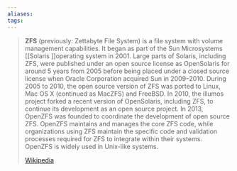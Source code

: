 ```yaml
---
aliases: 
tags:
---
```

> **ZFS** (previously: Zettabyte File System) is a file system with volume management capabilities. It began as part of the Sun Microsystems [[Solaris ]]operating system in 2001. Large parts of Solaris, including ZFS,  were published under an open source license as OpenSolaris for around 5 years from 2005 before being placed under a closed source license when Oracle Corporation acquired Sun in 2009–2010. During 2005 to 2010, the open source version of ZFS was ported to Linux, Mac OS X (continued as MacZFS) and FreeBSD. In 2010, the illumos project forked a recent version of OpenSolaris, including ZFS, to continue its development as an open source project. In 2013, OpenZFS was founded to coordinate the development of open source ZFS. OpenZFS maintains and manages the core ZFS code, while organizations using ZFS maintain the specific code and validation processes required for ZFS to integrate within their systems. OpenZFS is widely used in Unix-like systems.
>
> [Wikipedia](https://en.wikipedia.org/wiki/ZFS)